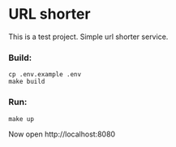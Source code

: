 # URL shorter

This is a test project. Simple url shorter service.

### Build:
```
cp .env.example .env
make build
```

### Run: 
```
make up
```


Now open http://localhost:8080

